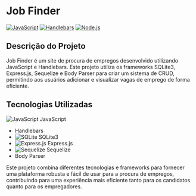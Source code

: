 # Job Finder

[![JavaScript](https://img.shields.io/badge/JavaScript-70%25-yellow?logo=javascript&logoColor=white)](https://www.javascript.com/)
[![Handlebars](https://img.shields.io/badge/Handlebars-30%25-orange?logo=handlebars&logoColor=white)](https://handlebarsjs.com/)
[![Node.js](https://img.shields.io/badge/Node.js-100%25-green?logo=node.js&logoColor=white)](https://nodejs.org/)

## Descrição do Projeto

Job Finder é um site de procura de empregos desenvolvido utilizando JavaScript e Handlebars. Este projeto utiliza os frameworks SQLite3, Express.js, Sequelize e Body Parser para criar um sistema de CRUD, permitindo aos usuários adicionar e visualizar vagas de emprego de forma eficiente.

## Tecnologias Utilizadas

![JavaScript](https://img.shields.io/badge/javascript-%23323330.svg?style=for-the-badge&logo=javascript&logoColor=%23F7DF1E) JavaScript
- Handlebars
- ![SQLite](https://img.shields.io/badge/sqlite-%2307405e.svg?style=for-the-badge&logo=sqlite&logoColor=white) SQLite3
- ![Express.js](https://img.shields.io/badge/express.js-%23404d59.svg?style=for-the-badge&logo=express&logoColor=%2361DAFB) Express.js
- ![Sequelize](https://img.shields.io/badge/Sequelize-52B0E7?style=for-the-badge&logo=Sequelize&logoColor=white) Sequelize
- Body Parser

Este projeto combina diferentes tecnologias e frameworks para fornecer uma plataforma robusta e fácil de usar para a procura de empregos, contribuindo para uma experiência mais eficiente tanto para os candidatos quanto para os empregadores.

